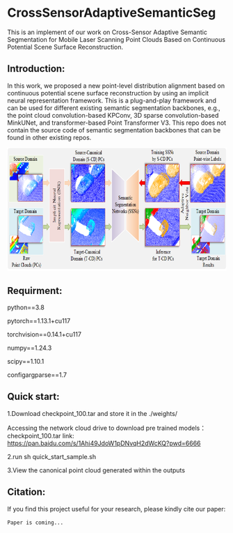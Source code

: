 # CrossSensorAdaptiveSemanticSeg
This is an implement of our work on Cross-Sensor Adaptive Semantic Segmentation for Mobile Laser Scanning Point Clouds Based on Continuous Potential Scene Surface Reconstruction. 


## Introduction:

In this work, we proposed a new point-level distribution alignment based on continuous potential scene surface reconstruction by using an implicit neural representation framework. This is a plug-and-play framework and can be used for different existing semantic segmentation backbones, e.g., the point cloud convolution-based KPConv, 3D sparse convolution-based MinkUNet, and transformer-based Point Transformer V3. This repo does not contain the source code of semantic segmentation backbones that can be found in other existing repos.

<div align=center><img src="./figs/overall_workflow.png" height="284.5" width="750"></div>

## Requirment:

python==3.8

pytorch==1.13.1+cu117

torchvision==0.14.1+cu117

numpy==1.24.3

scipy==1.10.1

configargparse==1.7


## Quick start:

1.Download checkpoint_100.tar and store it in the ./weights/

Accessing the network cloud drive to download pre trained models：checkpoint_100.tar
link: https://pan.baidu.com/s/1Ahi49JdoW1pDNvqH2dWcKQ?pwd=6666

2.run sh quick_start_sample.sh

3.View the canonical point cloud generated within the outputs


## Citation:

If you find this project useful for your research, please kindly cite our paper:

    Paper is coming...
    

